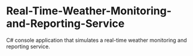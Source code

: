 # Real-Time-Weather-Monitoring-and-Reporting-Service

C# console application that simulates a real-time weather monitoring and reporting service.
